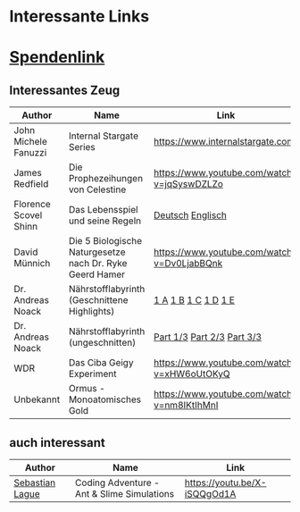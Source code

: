 # Interessante Links

# [Spendenlink](https://www.paypal.com/paypalme/jensmysl)

## Interessantes Zeug
| Author | Name | Link |
|-|-|-|
| John Michele Fanuzzi | Internal Stargate Series | <https://www.internalstargate.com/> |
| James Redfield | Die Prophezeihungen von Celestine | <https://www.youtube.com/watch?v=jqSyswDZLZo> |
| Florence Scovel Shinn | Das Lebensspiel und seine Regeln | [Deutsch](https://www.youtube.com/watch?v=fOgFqamanIQ) [Englisch](https://www.youtube.com/watch?v=Mu-es6rGfOE) |
| David Münnich | Die 5 Biologische Naturgesetze nach Dr. Ryke Geerd Hamer | <https://www.youtube.com/watch?v=Dv0LjabBQnk>|
| Dr. Andreas Noack | Nährstofflabyrinth (Geschnittene Highlights)| [1 A](https://www.youtube.com/watch?v=_RUlbFFusNM) [1 B](https://www.youtube.com/watch?v=SgxhT-A_PtE) [1 C](https://www.youtube.com/watch?v=R7GeIqMkpIQ) [1 D](https://www.youtube.com/watch?v=MzmaX6WKtJw) [1 E](https://www.youtube.com/watch?v=09V9ioO-3fo) |
| Dr. Andreas Noack | Nährstofflabyrinth (ungeschnitten)| [Part 1/3](https://www.youtube.com/watch?v=lWJU1MS8O78) [Part 2/3](https://www.youtube.com/watch?v=PbGb2f1O6bs) [Part 3/3](https://www.youtube.com/watch?v=lEL3lpuLsvw) |
| WDR | Das Ciba Geigy Experiment| <https://www.youtube.com/watch?v=xHW6oUtOKyQ> |
| Unbekannt | Ormus - Monoatomisches Gold | <https://www.youtube.com/watch?v=nm8IKtIhMnI> |


## auch interessant
| Author | Name | Link |
|-|-|-|
| [Sebastian Lague](https://www.youtube.com/channel/UCmtyQOKKmrMVaKuRXz02jbQ) | Coding Adventure - Ant & Slime Simulations | <https://youtu.be/X-iSQQgOd1A>|

